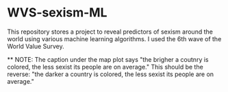 # WVS-sexism-ML
This repository stores a project to reveal predictors of sexism around the world using various machine learning algorithms. I used the 6th wave of the World Value Survey.

** NOTE: The caption under the map plot says "the brigher a coutnry is colored, the less sexist its people are on average." This should be the reverse: "the darker a country is colored, the less sexist its people are on average."

